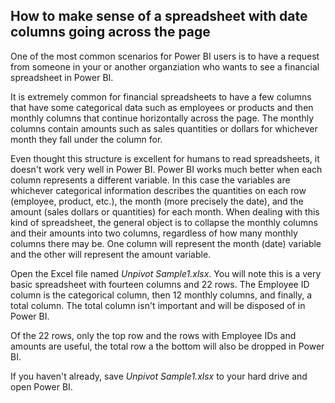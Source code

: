 ## How to make sense of a spreadsheet with date columns going across the page



One of the most common scenarios for Power BI users is to have a request from someone in your or another organziation who wants to see a financial spreadsheet in Power BI.



It is extremely common for financial spreadsheets to have a few columns that have some categorical data such as employees or products and then monthly columns that continue horizontally across the page.  The monthly columns contain amounts such as sales quantities or dollars for whichever month they fall under the column for.



Even thought this structure is excellent for humans to read spreadsheets, it doesn't work very well in Power BI.  Power BI works much better when each column represents a different variable.  In this case the variables are whichever categorical information describes the quantities on each row (employee, product, etc.), the month (more precisely the date), and the amount (sales dollars or quantities) for each month.  When dealing with this kind of spreadsheet, the general object is to collapse the monthly columns and their amounts into two columns, regardless of how many monthly columns there may be.  One column will represent the month (date) variable and the other will represent the amount variable.



Open the Excel file named *Unpivot Sample1.xlsx*.  You will note this is a very basic spreadsheet with fourteen columns and 22 rows.  The Employee ID column is the categorical column, then 12 monthly columns, and finally, a total column.  The total column isn't important and will be disposed of in Power BI.  



Of the 22 rows, only the top row and the rows with Employee IDs and amounts are useful, the total row a the bottom will also be dropped in Power BI.



If you haven't already, save *Unpivot Sample1.xlsx* to your hard drive and open Power BI.  